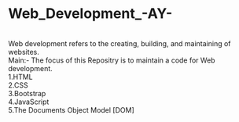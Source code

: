 # Web_Development_-AY-
<br>
Web development refers to the creating, building, and maintaining of websites.
<br>
Main:- The focus of this Repositry is to maintain a code for Web development.
<br>
1.HTML
<br>
2.CSS
<br>
3.Bootstrap
<br>
4.JavaScript
<br>
5.The Documents Object Model [DOM]
<br>